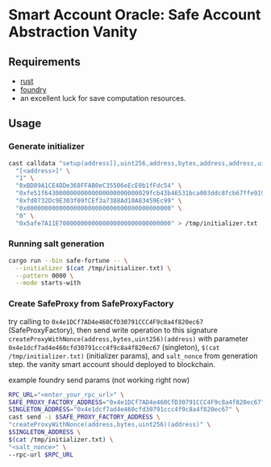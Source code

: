 # Smart Account Oracle: Safe Account Abstraction Vanity

## Requirements

- [rust](https://rust-lang.org)
- [foundry](https://getfoundry.sh)
- an excellent luck for save computation resources.

## Usage

### Generate initializer

```bash
cast calldata "setup(address[],uint256,address,bytes,address,address,uint256,address)" \
  "[<address>]" \
  "1" \
  "0xBD89A1CE4DDe368FFAB0eC35506eEcE0b1fFdc54" \
  "0xfe51f64300000000000000000000000029fcb43b46531bca003ddc8fcb67ffe91900c762" \
  "0xfd0732Dc9E303f09fCEf3a7388Ad10A83459Ec99" \
  "0x0000000000000000000000000000000000000000" \
  "0" \
  "0x5afe7A11E7000000000000000000000000000000" > /tmp/initializer.txt
```

### Running salt generation

```bash
cargo run --bin safe-fortune -- \
  --initializer $(cat /tmp/initializer.txt) \
  --pattern 0000 \
  --mode starts-with
```

### Create SafeProxy from SafeProxyFactory

try calling to `0x4e1DCf7AD4e460CfD30791CCC4F9c8a4f820ec67` (SafeProxyFactory), then send write operation to this signature `createProxyWithNonce(address,bytes,uint256)(address)` with parameter `0x4e1dcf7ad4e460cfd30791ccc4f9c8a4f820ec67` (singleton), `$(cat /tmp/initializer.txt)` (initializer params), and `salt_nonce` from generation step. the vanity smart account should deployed to blockchain.

example foundry send params (not working right now)

```bash
RPC_URL="<enter_your_rpc_url>" \
SAFE_PROXY_FACTORY_ADDRESS="0x4e1DCf7AD4e460CfD30791CCC4F9c8a4f820ec67" \
SINGLETON_ADDRESS="0x4e1dcf7ad4e460cfd30791ccc4f9c8a4f820ec67" \
cast send -i $SAFE_PROXY_FACTORY_ADDRESS \
"createProxyWithNonce(address,bytes,uint256)(address)" \
$SINGLETON_ADDRESS \
$(cat /tmp/initializer.txt) \
"<salt_nonce>" \
--rpc-url $RPC_URL
```
